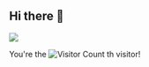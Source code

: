 ## Hi there 👋

![](https://github-readme-stats.vercel.app/api?username=stceum&show_icons=true&theme=transparent)

You're the ![Visitor Count](https://profile-counter.glitch.me/stceum/count.svg) th visitor!


<!--
**stceum/stceum** is a ✨ _special_ ✨ repository because its `README.md` (this file) appears on your GitHub profile.

Here are some ideas to get you started:

- 🔭 I’m currently working on ...
- 🌱 I’m currently learning ...
- 👯 I’m looking to collaborate on ...
- 🤔 I’m looking for help with ...
- 💬 Ask me about ...
- 📫 How to reach me: ...
- 😄 Pronouns: ...
- ⚡ Fun fact: ...
-->

